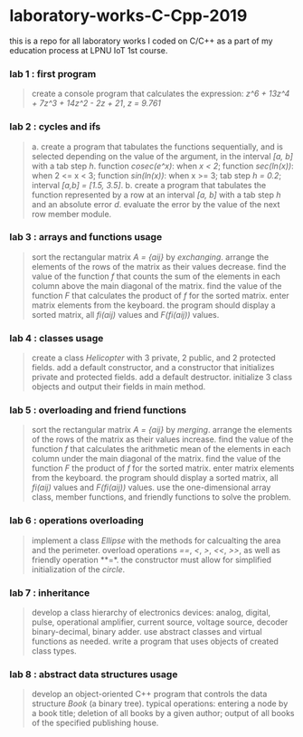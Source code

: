 # laboratory-works-C-Cpp-2019
this is a repo for all laboratory works I coded on C/C++ as a part of my education process at LPNU IoT 1st course.

### lab 1 : first program
> create a console program that calculates the expression: *z^6 + 13z^4 + 7z^3 + 14z^2 - 2z + 21*, *z = 9.761*

### lab 2 : cycles and ifs
> a. create a program that tabulates the functions sequentially, and is selected depending on the value of the argument, in the interval *[a, b]* with a tab step *h*. function *cosec(e^x)*: when *x < 2*; function *sec(ln(x))*: when 2 <= x < 3; function *sin(ln(x))*: when x >= 3; tab step *h = 0.2*; interval *[a,b] = [1.5, 3.5]*.
> b. create a program that tabulates the function represented by a row at an interval *[a, b]* with a tab step *h* and an absolute error *d*. evaluate the error by the value of the next row member module.

### lab 3 : arrays and functions usage
> sort the rectangular matrix *A = {aij}* by *exchanging*. arrange the elements of the rows of the matrix as their values decrease. find the value of the function *f* that counts the sum of the elements in each column above the main diagonal of the matrix. find the value of the function *F* that calculates the product of *f* for the sorted matrix. enter matrix elements from the keyboard. the program should display a sorted matrix, all *fi(aij)* values and *F(fi(aij))* values.

### lab 4 : classes usage
> create a class *Helicopter* with 3 private, 2 public, and 2 protected fields. add a default constructor, and a constructor that initializes private and protected fields. add a default destructor. initialize 3 class objects and output their fields in main method.

### lab 5 : overloading and friend functions
> sort the rectangular matrix *A = {aij}* by *merging*. arrange the elements of the rows of the matrix as their values increase. find the value of the function *f* that calculates the arithmetic mean of the elements in each column under the main diagonal of the matrix. find the value of the function *F* the product of *f* for the sorted matrix. enter matrix elements from the keyboard. the program should display a sorted matrix, all *fi(aij)* values and *F(fi(aij))* values. use the one-dimensional array class, member functions, and friendly functions to solve the problem.

### lab 6 : operations overloading
> implement a class *Ellipse* with the methods for calcualting the area and the perimeter. overload operations *==*, *<*, *>*, *<<*, *>>*, as well as friendly operation **=*. the constructor must allow for simplified initialization of the *circle*.

### lab 7 : inheritance
> develop a class hierarchy of electronics devices: analog, digital, pulse, operational amplifier, current source, voltage source, decoder binary-decimal, binary adder. use abstract classes and virtual functions as needed. write a program that uses objects of created class types.

### lab 8 : abstract data structures usage
> develop an object-oriented C++ program that controls the data structure *Book* (a binary tree). typical operations: entering a node by a book title; deletion of all books by a given author; output of all books of the specified publishing house.
